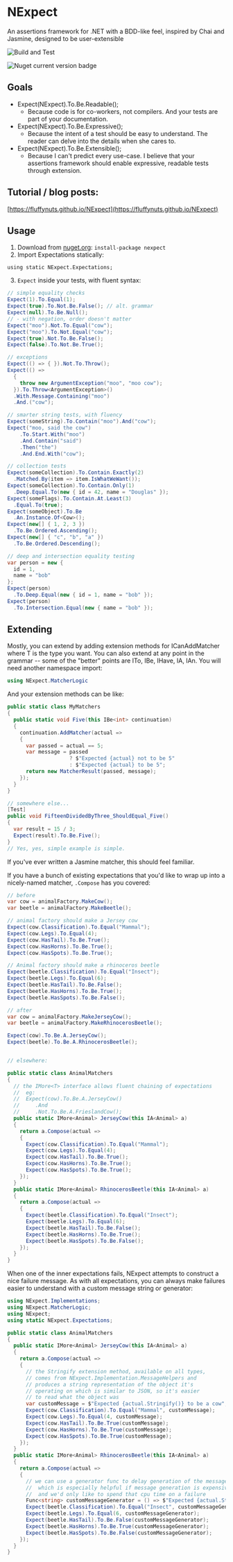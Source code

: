 # NExpect
An assertions framework for .NET with a BDD-like feel, inspired by Chai and Jasmine, designed to be user-extensible

![Build and Test](https://github.com/fluffynuts/NExpect/workflows/Build%20and%20Test/badge.svg)

![Nuget current version badge](https://img.shields.io/nuget/v/NExpect)

## Goals
- Expect(NExpect).To.Be.Readable();
  - Because code is for co-workers, not compilers. And your tests are part of your documentation.
- Expect(NExpect).To.Be.Expressive();
  - Because the intent of a test should be easy to understand. The reader can delve into the details when she cares to.
- Expect(NExpect).To.Be.Extensible();
  - Because I can't predict every use-case. I believe that your assertions framework should enable expressive, readable tests through extension.

## Tutorial / blog posts:
[https://fluffynuts.github.io/NExpect](https://fluffynuts.github.io/NExpect)

## Usage
1. Download from [nuget.org](https://nuget.org): `install-package nexpect`
2. Import Expectations statically:
```
using static NExpect.Expectations;
```
3. `Expect` inside your tests, with fluent syntax:
```csharp
// simple equality checks
Expect(1).To.Equal(1);
Expect(true).To.Not.Be.False(); // alt. grammar
Expect(null).To.Be.Null();
// - with negation, order doesn't matter
Expect("moo").Not.To.Equal("cow");
Expect("moo").To.Not.Equal("cow");
Expect(true).Not.To.Be.False();
Expect(false).To.Not.Be.True();

// exceptions
Expect(() => { }).Not.To.Throw();
Expect(() =>
  {
    throw new ArgumentException("moo", "moo cow");
  }).To.Throw<ArgumentException>()
  .With.Message.Containing("moo")
  .And.("cow");

// smarter string tests, with fluency
Expect(someString).To.Contain("moo").And("cow");
Expect("moo, said the cow")
    .To.Start.With("moo")
    .And.Contain("said")
    .Then("the")
    .And.End.With("cow");

// collection tests
Expect(someCollection).To.Contain.Exactly(2)
  .Matched.By(item => item.IsWhatWeWant());
Expect(someCollection).To.Contain.Only(1)
  .Deep.Equal.To(new { id = 42, name = "Douglas" });
Expect(someFlags).To.Contain.At.Least(3)
  .Equal.To(true);
Expect(someObject).To.Be
  .An.Instance.Of<Cow>();
Expect(new[] { 1, 2, 3 })
  .To.Be.Ordered.Ascending();
Expect(new[] { "c", "b", "a" })
  .To.Be.Ordered.Descending();

// deep and intersection equality testing
var person = new {
  id = 1,
  name = "bob"
};
Expect(person)
  .To.Deep.Equal(new { id = 1, name = "bob" });
Expect(person)
  .To.Intersection.Equal(new { name = "bob" });
```

## Extending
Mostly, you can extend by adding extension methods for ICanAddMatcher<T> where T is the
type you want. You can also extend at any point in the grammar -- some of the "better"
points are ITo<T>, IBe<T>, IHave<T>, IA<T>, IAn<T>. You will need another namespace import:
```csharp
using NExpect.MatcherLogic
```
And your extension methods can be like:

```csharp
public static class MyMatchers
{
  public static void Five(this IBe<int> continuation)
  {
    continuation.AddMatcher(actual =>
    {
      var passed = actual == 5;
      var message = passed
                    ? $"Expected {actual} not to be 5"
                    : $"Expected {actual} to be 5";
      return new MatcherResult(passed, message);
    });
  }
}
```

```csharp
// somewhere else...
[Test]
public void FifteenDividedByThree_ShouldEqual_Five()
{
  var result = 15 / 3;
  Expect(result).To.Be.Five();
}
// Yes, yes, simple example is simple.
```

If you've ever written a Jasmine matcher, this should feel familiar.

If you have a bunch of existing expectations that you'd like to wrap
up into a nicely-named matcher, `.Compose` has you covered:

```csharp
// before
var cow = animalFactory.MakeCow();
var beetle = animalFactory.MakeBeetle();

// animal factory should make a Jersey cow
Expect(cow.Classification).To.Equal("Mammal");
Expect(cow.Legs).To.Equal(4);
Expect(cow.HasTail).To.Be.True();
Expect(cow.HasHorns).To.Be.True();
Expect(cow.HasSpots).To.Be.True();

// Animal factory should make a rhinoceros beetle
Expect(beetle.Classification).To.Equal("Insect");
Expect(beetle.Legs).To.Equal(6);
Expect(beetle.HasTail).To.Be.False();
Expect(beetle.HasHorns).To.Be.True();
Expect(beetle.HasSpots).To.Be.False();
```

```csharp
// after
var cow = animalFactory.MakeJerseyCow();
var beetle = animalFactory.MakeRhinocerosBeetle();

Expect(cow).To.Be.A.JerseyCow();
Expect(beetle).To.Be.A.RhinocerosBeetle();


// elsewhere:

public static class AnimalMatchers
{
  // the IMore<T> interface allows fluent chaining of expectations
  //  eg:
  //  Expect(cow).To.Be.A.JerseyCow()
  //     .And
  //     .Not.To.Be.A.FrieslandCow();
  public static IMore<Animal> JerseyCow(this IA<Animal> a)
  {
    return a.Compose(actual =>
    {
      Expect(cow.Classification).To.Equal("Mammal");
      Expect(cow.Legs).To.Equal(4);
      Expect(cow.HasTail).To.Be.True();
      Expect(cow.HasHorns).To.Be.True();
      Expect(cow.HasSpots).To.Be.True();
    });
  }
  public static IMore<Animal> RhinocerosBeetle(this IA<Animal> a)
  {
    return a.Compose(actual =>
    {
      Expect(beetle.Classification).To.Equal("Insect");
      Expect(beetle.Legs).To.Equal(6);
      Expect(beetle.HasTail).To.Be.False();
      Expect(beetle.HasHorns).To.Be.True();
      Expect(beetle.HasSpots).To.Be.False();
    });
  }
}
```

When one of the inner expectations fails, NExpect attempts to construct
a nice failure message. As with all expectations, you can always make
failures easier to understand with a custom message string or generator:

```csharp
using NExpect.Implementations;
using NExpect.MatcherLogic;
using NExpect;
using static NExpect.Expectations;

public static class AnimalMatchers
{
  public static IMore<Animal> JerseyCow(this IA<Animal> a)
  {
    return a.Compose(actual =>
    {
      // the Stringify extension method, available on all types,
      // comes from NExpect.Implementation.MessageHelpers and
      // produces a string representation of the object it's
      // operating on which is similar to JSON, so it's easier
      // to read what the object was
      var customMessage = $"Expected {actual.Stringify()} to be a cow";
      Expect(cow.Classification).To.Equal("Mammal", customMessage);
      Expect(cow.Legs).To.Equal(4, customMessage);
      Expect(cow.HasTail).To.Be.True(customMessage);
      Expect(cow.HasHorns).To.Be.True(customMessage);
      Expect(cow.HasSpots).To.Be.True(customMessage);
    });
  }
  public static IMore<Animal> RhinocerosBeetle(this IA<Animal> a)
  {
    return a.Compose(actual =>
    {
      // we can use a generator func to delay generation of the message
      //  which is especially helpful if message generation is expensive
      //  and we'd only like to spend that cpu time on a failure
      Func<string> customMessageGenerator = () => $"Expected {actual.Stringify()} to be a cow";
      Expect(beetle.Classification).To.Equal("Insect", customMessageGenerator);
      Expect(beetle.Legs).To.Equal(6, customMessageGenerator);
      Expect(beetle.HasTail).To.Be.False(customMessageGenerator);
      Expect(beetle.HasHorns).To.Be.True(customMessageGenerator);
      Expect(beetle.HasSpots).To.Be.False(customMessageGenerator);
    });
  }
}
```
